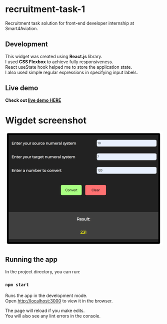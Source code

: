 # recruitment-task-1
Recruitment task solution for front-end developer internship at Smart4Aviation.

## Development
This widget was created using **React.js** library.<br>
I used **CSS Flexbox** to achieve fully responsiveness.<br>
React useState hook helped me to store the application state.<br>
I also used simple regular expressions in specifying input labels.

## Live demo
**Check out [live demo HERE](https://dariusznowak.github.io/recruitment-task-1/)**

# Wigdet screenshot
![alt text](https://github.com/dariusznowak/recruitment-task-1/blob/main/img/screenshot.png?raw=true)

## Running the app
In the project directory, you can run:

### `npm start`

Runs the app in the development mode.\
Open [http://localhost:3000](http://localhost:3000) to view it in the browser.

The page will reload if you make edits.\
You will also see any lint errors in the console.
